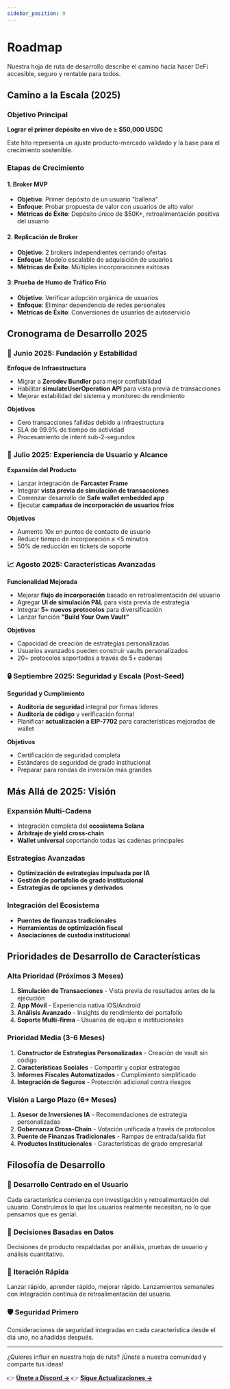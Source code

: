```yaml
---
sidebar_position: 9
---
```


# Roadmap

Nuestra hoja de ruta de desarrollo describe el camino hacia hacer DeFi accesible, seguro y rentable
para todos.

## Camino a la Escala (2025)

### Objetivo Principal

**Lograr el primer depósito en vivo de ≥ $50,000 USDC**

Este hito representa un ajuste producto-mercado validado y la base para el crecimiento sostenible.

### Etapas de Crecimiento

#### 1. **Broker MVP**

- **Objetivo**: Primer depósito de un usuario "ballena"
- **Enfoque**: Probar propuesta de valor con usuarios de alto valor
- **Métricas de Éxito**: Depósito único de $50K+, retroalimentación positiva del usuario

#### 2. **Replicación de Broker**

- **Objetivo**: 2 brokers independientes cerrando ofertas
- **Enfoque**: Modelo escalable de adquisición de usuarios
- **Métricas de Éxito**: Múltiples incorporaciones exitosas

#### 3. **Prueba de Humo de Tráfico Frío**

- **Objetivo**: Verificar adopción orgánica de usuarios
- **Enfoque**: Eliminar dependencia de redes personales
- **Métricas de Éxito**: Conversiones de usuarios de autoservicio

## Cronograma de Desarrollo 2025

### 🔧 **Junio 2025: Fundación y Estabilidad**

**Enfoque de Infraestructura**

- Migrar a **Zerodev Bundler** para mejor confiabilidad
- Habilitar **simulateUserOperation API** para vista previa de transacciones
- Mejorar estabilidad del sistema y monitoreo de rendimiento

**Objetivos**

- Cero transacciones fallidas debido a infraestructura
- SLA de 99.9% de tiempo de actividad
- Procesamiento de intent sub-2-segundos

### 🚀 **Julio 2025: Experiencia de Usuario y Alcance**

**Expansión del Producto**

- Lanzar integración de **Farcaster Frame**
- Integrar **vista previa de simulación de transacciones**
- Comenzar desarrollo de **Safe wallet embedded app**
- Ejecutar **campañas de incorporación de usuarios fríos**

**Objetivos**

- Aumento 10x en puntos de contacto de usuario
- Reducir tiempo de incorporación a &lt;5 minutos
- 50% de reducción en tickets de soporte

### 📈 **Agosto 2025: Características Avanzadas**

**Funcionalidad Mejorada**

- Mejorar **flujo de incorporación** basado en retroalimentación del usuario
- Agregar **UI de simulación P&L** para vista previa de estrategia
- Integrar **5+ nuevos protocolos** para diversificación
- Lanzar función **"Build Your Own Vault"**

**Objetivos**

- Capacidad de creación de estrategias personalizadas
- Usuarios avanzados pueden construir vaults personalizados
- 20+ protocolos soportados a través de 5+ cadenas

### 🔒 **Septiembre 2025: Seguridad y Escala (Post-Seed)**

**Seguridad y Cumplimiento**

- **Auditoría de seguridad** integral por firmas líderes
- **Auditoría de código** y verificación formal
- Planificar **actualización a EIP-7702** para características mejoradas de wallet

**Objetivos**

- Certificación de seguridad completa
- Estándares de seguridad de grado institucional
- Preparar para rondas de inversión más grandes

## Más Allá de 2025: Visión

### Expansión Multi-Cadena

- Integración completa del **ecosistema Solana**
- **Arbitraje de yield cross-chain**
- **Wallet universal** soportando todas las cadenas principales

### Estrategias Avanzadas

- **Optimización de estrategias impulsada por IA**
- **Gestión de portafolio de grado institucional**
- **Estrategias de opciones y derivados**

### Integración del Ecosistema

- **Puentes de finanzas tradicionales**
- **Herramientas de optimización fiscal**
- **Asociaciones de custodia institucional**

## Prioridades de Desarrollo de Características

### Alta Prioridad (Próximos 3 Meses)

1. **Simulación de Transacciones** - Vista previa de resultados antes de la ejecución
2. **App Móvil** - Experiencia nativa iOS/Android
3. **Análisis Avanzado** - Insights de rendimiento del portafolio
4. **Soporte Multi-firma** - Usuarios de equipo e institucionales

### Prioridad Media (3-6 Meses)

1. **Constructor de Estrategias Personalizadas** - Creación de vault sin código
2. **Características Sociales** - Compartir y copiar estrategias
3. **Informes Fiscales Automatizados** - Cumplimiento simplificado
4. **Integración de Seguros** - Protección adicional contra riesgos

### Visión a Largo Plazo (6+ Meses)

1. **Asesor de Inversiones IA** - Recomendaciones de estrategia personalizadas
2. **Gobernanza Cross-Chain** - Votación unificada a través de protocolos
3. **Puente de Finanzas Tradicionales** - Rampas de entrada/salida fiat
4. **Productos Institucionales** - Características de grado empresarial

## Filosofía de Desarrollo

### 🎯 **Desarrollo Centrado en el Usuario**

Cada característica comienza con investigación y retroalimentación del usuario. Construimos lo que
los usuarios realmente necesitan, no lo que pensamos que es genial.

### 🔬 **Decisiones Basadas en Datos**

Decisiones de producto respaldadas por análisis, pruebas de usuario y análisis cuantitativo.

### 🚀 **Iteración Rápida**

Lanzar rápido, aprender rápido, mejorar rápido. Lanzamientos semanales con integración continua de
retroalimentación del usuario.

### 🛡️ **Seguridad Primero**

Consideraciones de seguridad integradas en cada característica desde el día uno, no añadidas
después.

---

¿Quieres influir en nuestra hoja de ruta? ¡Únete a nuestra comunidad y comparte tus ideas!

👉 **[Únete a Discord →](https://discord.com/invite/sNsMmtsCCV)** 👉
**[Sigue Actualizaciones →](https://x.com/zapPilot)**
